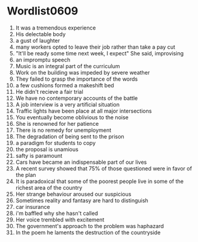 # Wordlist0609
1. It was a tremendous experience
2. His delectable body
3. a gust of laughter
4. many workers opted to leave their job rather than take a pay cut
5. "It'll be ready some time next week, I expect" She said, improvising
6. an impromptu speech
7. Music is an integral part of the curriculum
8. Work on the building was impeded by severe weather
9. They failed to grasp the importance of the words
10. a few cushions formed a makeshift bed
11. He didn't recieve a fair trial
12. We have no contemporary accounts of the battle
13. A job interview is a very artificial situation
14. Traffic lights have been place at all major intersections
15. You eventually become oblivious to the noise
16. She is renowned for her patience
17. There is no remedy for unemployment
18. The degradation of being sent to the prison
19. a paradigm for students to copy
20. the proposal is unamious
21. safty is paramount
22. Cars have became an indispensable part of our lives
23. A recent survey showed that 75% of those questioned were in favor of the plan
24. It is paradoxical that some of  the poorest people live in some of the richest area of the country
25. Her strange behaviour aroused our suspicious
26. Sometimes reality and fantasy are hard to distinguish
27. car insurance
28. i'm baffled why she hasn't called
29. Her voice trembled with excitement
30. The government's approach to the problem was haphazard
31. In the poem he laments the destruction of the countryside
